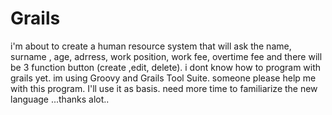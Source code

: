 Grails
=====
i'm about to create a human resource system that will ask the name, surname , age, adrress, work position, work fee, overtime fee and there will be 3 function button (create ,edit, delete).
i dont know how to program with grails yet. im using Groovy and Grails Tool Suite. someone please help me with this program. I'll use it as basis. need more time to familiarize the new language ...thanks alot..

